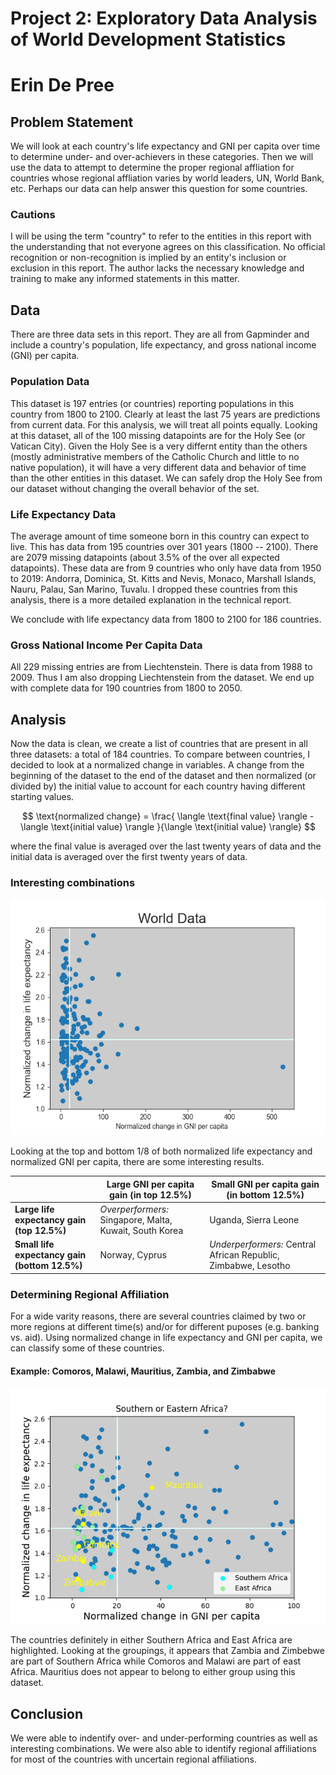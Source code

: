 # Project 2: Exploratory Data Analysis of World Development Statistics
# Erin De Pree


## Problem Statement
We will look at each country's life expectancy and GNI per capita over time to determine under- and over-achievers in these categories.  Then we will use the data to attempt to determine the proper regional affliation for countries whose regional affliation varies by world leaders, UN, World Bank, etc.  Perhaps our data can help answer this question for some countries.

### Cautions
I will be using the term "country" to refer to the entities in this report with the understanding that not everyone agrees on this classification.  No official recognition or non-recognition is implied by an entity's inclusion or exclusion in this report.  The author lacks the necessary knowledge and training to make any informed statements in this matter.

## Data
There are three data sets in this report.  They are all from Gapminder and include a country's population, life expectancy, and gross national income (GNI) per capita.

### Population Data
This dataset is 197 entries (or countries) reporting populations in this country from 1800 to 2100.  Clearly at least the last 75 years are predictions from current data.  For this analysis, we will treat all points equally.  Looking at this dataset, all of the 100 missing datapoints are for the Holy See (or Vatican City).  Given the Holy See is a very differnt entity than the others (mostly administrative members of the Catholic Church and little to no native population), it will have a very different data and behavior of time than the other entities in this dataset.  We can safely drop the Holy See from our dataset without changing the overall behavior of the set.  

### Life Expectancy Data
The average amount of time someone born in this country can expect to live.  This has data from 195 countries over 301 years (1800 -- 2100).  There are 2079 missing datapoints (about 3.5% of the over all expected datapoints).  These data are from 9 countries who only have data from 1950 to 2019: Andorra, Dominica, St. Kitts and Nevis, Monaco, Marshall Islands, Nauru, Palau, San Marino, Tuvalu.  I dropped these countries from this analysis, there is a more detailed explanation in the technical report.

We conclude with life expectancy data from 1800 to 2100 for 186 countries.

### Gross National Income Per Capita Data
All 229 missing entries are from Liechtenstein.  There is data from 1988 to 2009.  Thus I am also dropping Liechtenstein from the dataset.  We end up with complete data for 190 countries from 1800 to 2050.  

## Analysis
Now the data is clean, we create a list of countries that are present in all three datasets: a total of 184 countries.  To compare between countries, I decided to look at a normalized change in variables.  A change from the beginning of the dataset to the end of the dataset and then normalized (or divided by) the initial value to account for each country having different starting values.  

$$ \text{normalized change} = \frac{ \langle \text{final value} \rangle - \langle \text{initial value} \rangle }{\langle \text{initial value} \rangle} $$

where the final value is averaged over the last twenty years of data and the initial data is averaged over the first twenty years of data.

###  Interesting combinations

<img src='images/norm_le_gni_world.png'>

Looking at the top and bottom 1/8 of both normalized life expectancy and normalized GNI per capita, there are some interesting results.  

| | Large GNI per capita gain (in top 12.5%) | Small GNI per capita gain (in bottom 12.5%) |
| ---| --- | --- |
| **Large life expectancy gain (top 12.5%)** | *Overperformers:* Singapore, Malta, Kuwait, South Korea | Uganda, Sierra Leone | 
| **Small life expectancy gain (bottom 12.5%)** | Norway, Cyprus | *Underperformers:* Central African Republic, Zimbabwe, Lesotho |

### Determining Regional Affiliation

For a wide varity reasons, there are several countries claimed by two or more regions at different time(s) and/or for different puposes (e.g. banking vs. aid).  Using normalized change in life expectancy and GNI per capita, we can classify some of these countries.  

#### Example: Comoros, Malawi, Mauritius, Zambia, and Zimbabwe

<img src='images/se_africa.png'>

The countries definitely in either Southern Africa and East Africa are highlighted.  Looking at the groupings, it appears that Zambia and Zimbebwe are part of Southern Africa while Comoros and Malawi are part of east Africa.  Mauritius does not appear to belong to either group using this dataset.  

## Conclusion

We were able to indentify over- and under-performing countries as well as interesting combinations.  We were also able to identify regional affiliations for most of the countries with uncertain regional affiliations.  

